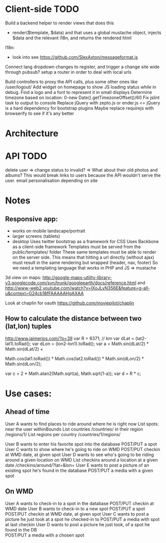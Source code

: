 # Client-side TODO
Build a backend helper to render views that does this
- render($template, $data) and that uses a global mustache object, injects $data and the relevant i18n, and returns the rendered html

I18n:
- look into see https://github.com/SlexAxton/messageformat.js

Connect lang dropdown changes to register, and trigger a change site wide through pubsub?
setup a router in order to deal with local urls


Build controllers to proxy the API calls, plus some other ones like /user/logout/
Add widget on homepage to show JS loading status while in debug.
Find a logo and a font to represent it in small displays
Determine timezone based on location: 0-new Date().getTimezoneOffset()/60
Fix jslint task to output to console
Replace jQuery with zepto.js or ender.js <= jQuery is a hard dependency for bootstrap plugins
Maybe replace requirejs with browserify to see if it's any better

# Architecture

# API TODO
delete user => change status to invalid? => What about their old photos and albums? This would break links to users because the API wouldn't serve the user.
email personalisation depending on site
	
# Notes
## Responsive app:
 - works on mobile landscape/portrait
 - larger screens (tablets)
 - desktop
Uses twitter bootstrap as a framework for CSS
Uses Backbone as a client-side framework
Templates must be served from the public/templates/ folder
These same templates must be able to render on the server side.
This means that hitting a url directly (without ajax) must result in the same rendering but wrapped (header, nav, footer)
So we need a templating language that works in PHP and JS => mustache

3d view on maps: http://google-maps-utility-library-v3.googlecode.com/svn/trunk/googleearth/docs/reference.html
and http://www-web2.youtube.com/watch?v=IXoJLyN356E&feature=g-all-u&context=G24cb18fFAAAAAHgAXAA

Look at chaplin for oauth https://github.com/moviepilot/chaplin



## How to calculate the distance between two (lat,lon) tuples
http://www.jaimerios.com/?p=39
var R = 6371; // km
var dLat = (lat2-lat1).toRad();
var dLon = (lon2-lon1).toRad();
var a = Math.sin(dLat/2) * Math.sin(dLat/2) +
 
Math.cos(lat1.toRad()) * Math.cos(lat2.toRad()) * Math.sin(dLon/2) * Math.sin(dLon/2);
 
var c = 2 * Math.atan2(Math.sqrt(a), Math.sqrt(1-a));
var d = R * c;

# Use cases:  
## Ahead of time
User A wants to find places to ride around where he is right now
	List spots:
		near the user withinBounds 
			List countries /countries/
		in their region /regions/1/
			List regions per country /countries/1/regions/
	
User B wants to enter his favorite spot into the database
	POST/PUT a spot
User C wants to show where he's going to ride on WMD
	POST/PUT checkin at WMD date, at given spot
User D wants to see who's going to be riding around a given location on WMD
	List checkins around a location at a given date /checkins/around/?lat=&lon=
User E wants to post a picture of an existing spot he's found in the database
	POST/PUT a media with a given spot
	
## On WMD
User A wants to check-in to a spot in the database
	POST/PUT checkin at WMD date
User B wants to check-in to a new spot
	POST/PUT a spot
	POST/PUT checkin at WMD date, at given spot
User C wants to post a picture he just took at a spot he checked-in to
	POST/PUT a media with spot at last checkin
User D wants to post a picture he just took, of a spot he found in the DB	
	POST/PUT a media with a chosen spot
 
